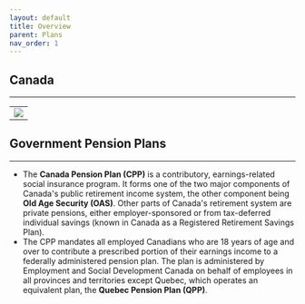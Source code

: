 ```yaml
---
layout: default
title: Overview
parent: Plans
nav_order: 1
---
```


## Canada
<hr class="hr-no-bottom-margin"/>

<table>
  <tr>
    <td>
      <img src="https://user-images.githubusercontent.com/20475336/184121496-57c558de-b030-49aa-8561-d91e7c1dc569.png">
    </td>
  </tr>
</table>

## Government Pension Plans
<hr class="hr-no-bottom-margin"/>

- The **Canada Pension Plan (CPP)** is a contributory, earnings-related social insurance program. It forms one of the two major components of Canada's public retirement income system, the other component being **Old Age Security (OAS)**. Other parts of Canada's retirement system are private pensions, either employer-sponsored or from tax-deferred individual savings (known in Canada as a Registered Retirement Savings Plan).
- The CPP mandates all employed Canadians who are 18 years of age and over to contribute a prescribed portion of their earnings income to a federally administered pension plan. The plan is administered by Employment and Social Development Canada on behalf of employees in all provinces and territories except Quebec, which operates an equivalent plan, the **Quebec Pension Plan (QPP)**.
